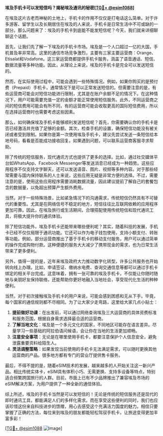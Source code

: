 **埃及手机卡可以发短信吗？揭秘埃及通讯的秘密[[TG💪+ @esim1088](https://t.me/s/esim1088)]**

在埃及这片古老而神秘的土地上，手机卡的作用不仅仅是打电话这么简单。对于许多游客、留学生以及长期居住在埃及的人来说，手机卡是日常生活中不可或缺的一部分。那么问题来了：埃及的手机卡到底能不能发短信呢？今天，我们就来详细聊聊这个话题。

首先，让我们先了解一下埃及的手机卡市场。埃及是一个人口超过一亿的大国，手机普及率非常高。这里的通信市场竞争激烈，主要有三家主要运营商：Orange、Etisalat和Vodafone。这三家运营商都提供手机卡服务，涵盖了语音通话、短信、数据流量等多种功能。因此，从理论上来说，埃及的手机卡是完全可以发送短信的。

然而，在实际使用过程中，可能会遇到一些特殊情况。例如，如果你购买的是预付费（Prepaid）手机卡，通常情况下是可以正常发送短信的。但需要注意的是，有些运营商可能会对短信功能进行限制，尤其是在账户余额不足的情况下。在这种情况下，用户可能需要充值一定的金额才能正常使用短信服务。此外，不同运营商之间的短信费用可能会有所不同，有的运营商可能会收取更高的国际短信费用，所以在选择运营商时也需要考虑这些因素。

那么，如何确保埃及手机卡能够顺利发送短信呢？首先，你需要确认你的手机卡是否已经激活并充值了足够的金额。其次，检查手机的设置，确保短信功能没有被关闭或者受到限制。如果你是第一次使用埃及手机卡，建议先尝试发送一条短信给本地号码，看看是否能成功接收回复。如果遇到问题，可以联系运营商客服寻求帮助。

除了传统的短信服务，现代通讯方式也提供了更多的选择。比如，通过社交媒体平台如WhatsApp、Facebook Messenger等发送消息已经成为一种趋势。这些应用程序不仅支持文字聊天，还可以发送语音、图片、视频等多种内容。对于那些经常需要与国内保持联系的人士来说，这些应用无疑是非常方便的选择。不过，需要注意的是，使用这些应用程序需要消耗数据流量，因此建议提前了解自己的套餐包含的数据量，以免超出预算产生额外费用。

当然，对于一些特殊场景，比如紧急情况下的沟通需求，传统短信仍然具有不可替代的重要性。尤其是在网络信号不稳定的地方，短信往往比互联网依赖的应用程序更加可靠。因此，在埃及旅行或生活期间，合理搭配使用传统短信和现代通讯工具，将极大提升你的通讯体验。

除了短信功能外，埃及手机卡还能带来哪些便利呢？其实，随着科技的发展，手机卡已经不仅仅局限于通讯功能。它还可以作为电子钱包使用，支持小额支付、转账等功能。例如，部分运营商推出了基于手机卡的移动支付服务，用户可以通过简单的操作完成购物付款。这种便捷的服务大大减少了携带现金的需求，也为日常生活带来了更多便利。

另外，值得一提的是，近年来埃及政府大力推动数字化转型，许多公共服务也开始转向线上办理。比如，申请签证、缴纳水电费、查询交通信息等都可以通过手机卡绑定的相关平台完成。这意味着，拥有一张可靠的埃及手机卡，不仅能让你随时随地与亲朋好友保持联络，还能帮助你更好地融入当地社会，享受现代化生活的种种便利。

当然，对于初次接触埃及手机卡的用户来说，可能会感到困惑和无从下手。毕竟，每个国家的通信规则都不尽相同。为了让大家少走弯路，这里给大家几点小贴士：

1. **提前做好功课**：在出发前，可以通过网络查询埃及三大运营商的具体资费标准和服务范围，根据自身需求选择最合适的运营商。
2. **了解当地文化**：埃及是一个多元文化的国家，不同地区可能存在语言差异。尽量学习一些基础的阿拉伯语问候语，会让你在当地的生活更加顺畅。
3. **注意安全事项**：无论是在哪里使用手机卡，都要注意保护个人信息安全，避免泄露重要资料给陌生人。
4. **灵活调整策略**：如果发现当前使用的手机卡无法满足需求，可以随时更换其他运营商的产品。很多地方都有专门的营业厅提供售卡服务。

最后，不得不提的是，随着eSIM技术的发展，越来越多的人开始关注这一新兴产品。相比传统实体卡，eSIM具有体积小巧、无需更换、支持多设备等特点，特别适合频繁跨国旅行的人群。目前，市面上已有不少品牌推出了兼容埃及市场的eSIM解决方案，为用户提供了一种全新的通信体验。

综上所述，埃及的手机卡当然是可以发短信的！无论是传统的短信服务还是现代的即时通讯工具，都能满足人们的多样化需求。而在享受这些便利的同时，我们也应该珍惜这份来自科技进步的馈赠，用心去感受这个充满活力国度的魅力。相信只要掌握了正确的方法，每位来到埃及的朋友都能轻松驾驭手机卡，让旅途变得更加丰富多彩！

[[TG💪+ @esim1088](https://t.me/s/esim1088) ![Image](https://i.postimg.cc/4NQfJmqS/Snipaste-2025-05-13-00-14-12.png)]
